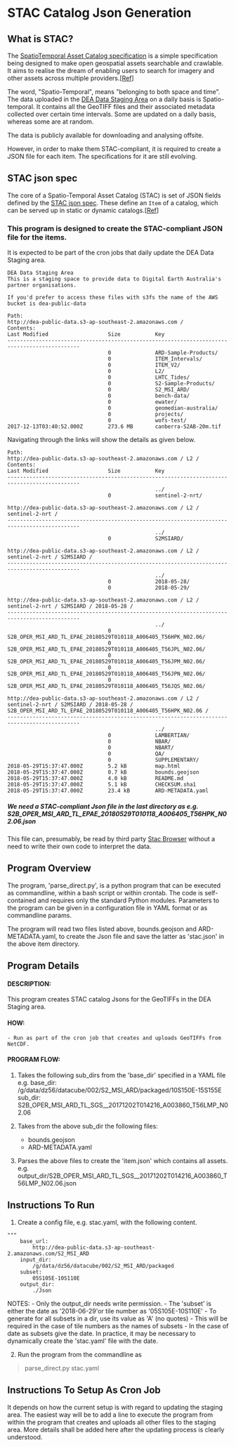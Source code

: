 # STAC Catalog Json Generation


## What is STAC?
The [SpatioTemporal Asset Catalog specification](https://github.com/radiantearth/stac-spec/) is a simple specification being
designed to make open geospatial assets searchable and crawlable. It aims to realise the dream of enabling users to search for imagery and other assets across multiple providers.[[Ref](https://gist.github.com/omad/da6f740be0ead467c77c80d66701450f#file-spatio-temporal-access-catalogues-org)]

The word, "Spatio-Temporal", means "belonging to both space and time". The data uploaded in the [DEA Data Staging Area](http://dea-public-data.s3-website-ap-southeast-2.amazonaws.com/) on a daily basis is Spatio-temporal. It contains all the GeoTIFF files and their associated metadata collected over certain time intervals. Some are updated on a daily basis, whereas some are at random.

The data is publicly available for downloading and analysing offsite. 

However, in order to make them STAC-compliant, it is required to create a JSON file for each item. The specifications for it are still evolving.

## STAC json spec

The core of a Spatio-Temporal Asset Catalog (STAC) is set of JSON fields defined by the [STAC json spec](https://github.com/radiantearth/stac-spec/blob/master/json-spec/json-spec.md). These define an `Item` of a catalog, which can be served up in static or dynamic catalogs.[[Ref](https://github.com/radiantearth/stac-spec/tree/master/json-spec)] 


### This program is designed to create the STAC-compliant JSON file for the items.

It is expected to be part of the cron jobs that daily update the DEA Data Staging area. 

```
DEA Data Staging Area
This is a staging space to provide data to Digital Earth Australia's partner organisations.

If you'd prefer to access these files with s3fs the name of the AWS bucket is dea-public-data

Path:
http://dea-public-data.s3-ap-southeast-2.amazonaws.com /
Contents:
Last Modified                   Size           Key 
---------------------------------------------------------------------------------------------
                                0              ARD-Sample-Products/
                                0              ITEM_Intervals/
                                0              ITEM_V2/
                                0              L2/
                                0              LHTC_Tides/
                                0              S2-Sample-Products/
                                0              S2_MSI_ARD/
                                0              bench-data/
                                0              ewater/
                                0              geomedian-australia/
                                0              projects/
                                0              wofs-test/
2017-12-13T03:40:52.000Z        273.6 MB       canberra-S2AB-20m.tif
```
Navigating through the links will show the details as given below.

```
Path:
http://dea-public-data.s3-ap-southeast-2.amazonaws.com / L2 /
Contents:
Last Modified                   Size           Key 
---------------------------------------------------------------------------------------------
                                               ../
                                0              sentinel-2-nrt/

http://dea-public-data.s3-ap-southeast-2.amazonaws.com / L2 / sentinel-2-nrt /
---------------------------------------------------------------------------------------------
                                               ../
                                0              S2MSIARD/

http://dea-public-data.s3-ap-southeast-2.amazonaws.com / L2 / sentinel-2-nrt / S2MSIARD /
---------------------------------------------------------------------------------------------
                                               ../
                                0              2018-05-28/
                                0              2018-05-29/
                                
http://dea-public-data.s3-ap-southeast-2.amazonaws.com / L2 / sentinel-2-nrt / S2MSIARD / 2018-05-28 /
---------------------------------------------------------------------------------------------
                                               ../
                                0              S2B_OPER_MSI_ARD_TL_EPAE_20180529T010118_A006405_T56HPK_N02.06/
                                0              S2B_OPER_MSI_ARD_TL_EPAE_20180529T010118_A006405_T56JPL_N02.06/
                                0              S2B_OPER_MSI_ARD_TL_EPAE_20180529T010118_A006405_T56JPM_N02.06/
                                0              S2B_OPER_MSI_ARD_TL_EPAE_20180529T010118_A006405_T56JPN_N02.06/
                                0              S2B_OPER_MSI_ARD_TL_EPAE_20180529T010118_A006405_T56JQS_N02.06/

http://dea-public-data.s3-ap-southeast-2.amazonaws.com / L2 / sentinel-2-nrt / S2MSIARD / 2018-05-28 / S2B_OPER_MSI_ARD_TL_EPAE_20180529T010118_A006405_T56HPK_N02.06 /
---------------------------------------------------------------------------------------------
                                               ../
                                0              LAMBERTIAN/
                                0              NBAR/
                                0              NBART/
                                0              QA/
                                0              SUPPLEMENTARY/
2018-05-29T15:37:47.000Z        5.2 kB         map.html
2018-05-29T15:37:47.000Z        0.7 kB         bounds.geojson
2018-05-29T15:37:47.000Z        4.0 kB         README.md
2018-05-29T15:37:47.000Z        5.1 kB         CHECKSUM.sha1
2018-05-29T15:37:47.000Z        23.4 kB        ARD-METADATA.yaml

```
##### We need a STAC-compliant Json file in the last directory as e.g. S2B_OPER_MSI_ARD_TL_EPAE_20180529T010118_A006405_T56HPK_N02.06.json

This file can, presumably, be read by third party [Stac Browser](http://iserv-stac.netlify.com/) without a need to write their own code to interpret the data.

## Program Overview
The program, 'parse_direct.py', is a python program that can be executed as commandline, within a bash script or within crontab. The code is self-contained and requires only the standard Python modules. Parameters to the program can be given in a configuration file in YAML format or as commandline params.

The program will read two files listed above, bounds.geojson and ARD-METADATA.yaml, to create the Json file and save the latter as 'stac.json' in the above item directory.

## Program Details

#### DESCRIPTION:
This program creates STAC catalog Jsons for the GeoTIFFs in the DEA Staging area.

#### HOW:
    - Run as part of the cron job that creates and uploads GeoTIFFs from NetCDF.

#### PROGRAM FLOW:
1. Takes the following sub_dirs from the 'base_dir' specified in a YAML file
    e.g. base_dir: /g/data/dz56/datacube/002/S2_MSI_ARD/packaged/10S150E-15S155E
         sub_dir: S2B_OPER_MSI_ARD_TL_SGS__20171202T014216_A003860_T56LMP_N02.06

2. Takes from the above sub_dir the following files:
    - bounds.geojson
    - ARD-METADATA.yaml

3. Parses the above files to create the 'item.json' which contains all assets.
    e.g. output_dir/S2B_OPER_MSI_ARD_TL_SGS__20171202T014216_A003860_T56LMP_N02.06.json
    

## Instructions To Run

1. Create a config file, e.g. stac.yaml, with the following content. 

```
"""
    base_url:
        http://dea-public-data.s3-ap-southeast-2.amazonaws.com/S2_MSI_ARD
    input_dir:
        /g/data/dz56/datacube/002/S2_MSI_ARD/packaged
    subset:
        05S105E-10S110E
    output_dir:
        ./Json
```
NOTES:
    - Only the output_dir needs write permission.
    - The 'subset' is either the date as '2018-06-29'or tile number as '05S105E-10S110E' 
    - To generate for all subsets in a dir, use its value as 'A' (no quotes)
        - This will be required in the case of tile numbers as the names of subsets
    - In the case of date as subsets give the date. In practice, it may be necessary to dynamically create the 'stac.yaml' file with the date.

2. Run the program from the commandline as

> parse_direct.py stac.yaml

## Instructions To Setup As Cron Job

It depends on how the current setup is with regard to updating the staging area. The easiest way will be to add a line to execute the program from within the program that creates and uploads all other files to the staging area. More details shall be added here after the updating process is clearly understood.
